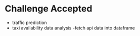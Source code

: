 # Challenge Accepted
- traffic prediction
- taxi availability data analysis
-fetch api data into dataframe
